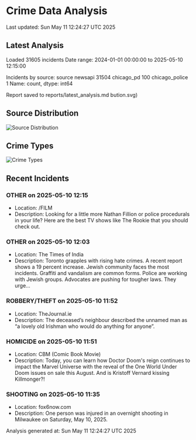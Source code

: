 # Crime Data Analysis
Last updated: Sun May 11 12:24:27 UTC 2025

## Latest Analysis

Loaded 31605 incidents
Date range: 2024-01-01 00:00:00 to 2025-05-10 12:15:00

Incidents by source:
source
newsapi           31504
chicago_pd          100
chicago_police        1
Name: count, dtype: int64

Report saved to reports/latest_analysis.md
bution.svg)

## Source Distribution
![Source Distribution](images/source_distribution.svg)

## Crime Types
![Crime Types](images/crime_types.svg)

## Recent Incidents

### OTHER on 2025-05-10 12:15
- Location: /FILM
- Description: Looking for a little more Nathan Fillion or police procedurals in your life? Here are the best TV shows like The Rookie that you should check out.


### OTHER on 2025-05-10 12:03
- Location: The Times of India
- Description: Toronto grapples with rising hate crimes. A recent report shows a 19 percent increase. Jewish community faces the most incidents. Graffiti and vandalism are common forms. Police are working with Jewish groups. Advocates are pushing for tougher laws. They urge…


### ROBBERY/THEFT on 2025-05-10 11:52
- Location: TheJournal.ie
- Description: The deceased’s neighbour described the unnamed man as “a lovely old Irishman who would do anything for anyone”.


### HOMICIDE on 2025-05-10 11:51
- Location: CBM (Comic Book Movie)
- Description: Today, you can learn how Doctor Doom's reign continues to impact the Marvel Universe with the reveal of the One World Under Doom issues on sale this August. And is Kristoff Vernard kissing Killmonger?!


### SHOOTING on 2025-05-10 11:35
- Location: fox6now.com
- Description: One person was injured in an overnight shooting in Milwaukee on Saturday, May 10, 2025.

Analysis generated at: Sun May 11 12:24:27 UTC 2025
